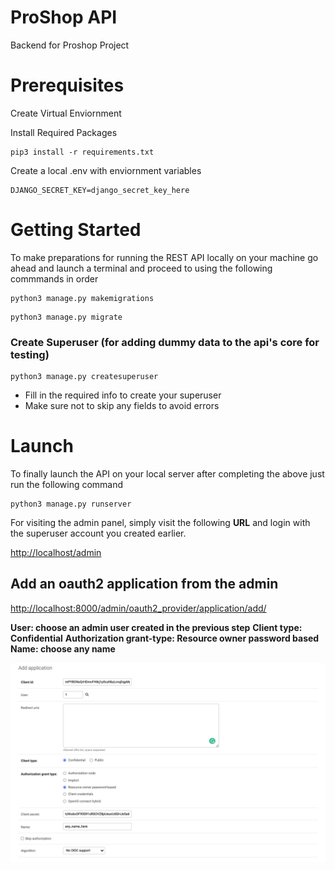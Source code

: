 
# ProShop API
Backend for Proshop Project

# Prerequisites
Create Virtual Enviornment

Install Required Packages
```
pip3 install -r requirements.txt
```
Create a local .env with enviornment variables
```
DJANGO_SECRET_KEY=django_secret_key_here
```

# Getting Started 
To make preparations for running the REST API locally on your machine go ahead and launch a terminal and proceed to using the following commmands in order 

```
python3 manage.py makemigrations
```
```
python3 manage.py migrate
```
### Create Superuser (for adding dummy data to the api's core for testing)
```
python3 manage.py createsuperuser
```
* Fill in the required info to create your superuser
* Make sure not to skip any fields to avoid errors

# Launch
To finally launch the API on your local server after completing the above just run the following command 
```
python3 manage.py runserver 
```

For visiting the admin panel, simply visit the following **URL** and login with the superuser account you created earlier.

[http://localhost/admin](http://localhost/admin)

## Add an oauth2 application from the admin

[http://localhost:8000/admin/oauth2_provider/application/add/](http://localhost:8000/admin/oauth2_provider/application/add/)

**User: choose an admin user created in the previous step**
**Client type: Confidential**
**Authorization grant-type: Resource owner password based**
**Name: choose any name**

![enter image description here](https://raw.githubusercontent.com/digitaluniverse/readme-resources/main/proshop-backend/oauthSetup.png)
